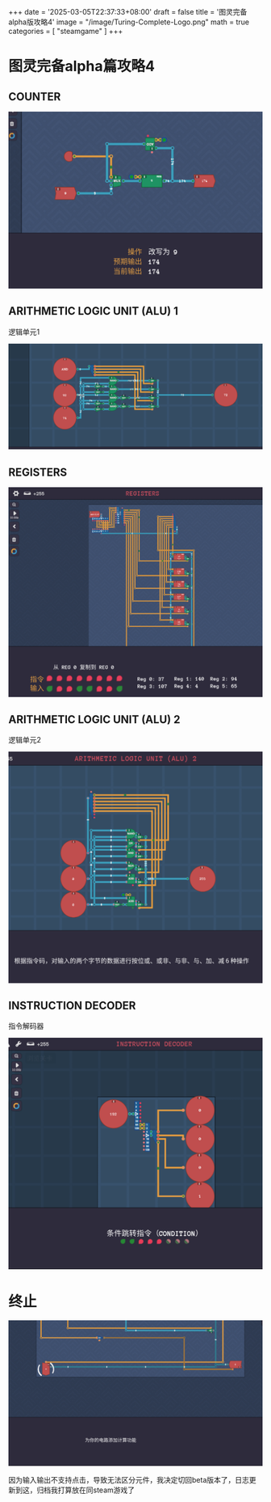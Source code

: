 +++
date = '2025-03-05T22:37:33+08:00'
draft = false
title = '图灵完备alpha版攻略4'
image = "/image/Turing-Complete-Logo.png"
math = true
categories = [
    "steamgame"
]
+++

# 图灵完备alpha篇攻略4

## COUNTER

![解法](counter-solve.png)

## ARITHMETIC LOGIC UNIT (ALU) 1
逻辑单元1

![解法](arithmetic-logic-unit-1.png)

## REGISTERS

![解法](registers-solve.png)

## ARITHMETIC LOGIC UNIT (ALU) 2

逻辑单元2

![解法](arithmetic-logic-unit-2.png)

## INSTRUCTION DECODER

指令解码器

![解法](instruction-decoder-solve.png)

# 终止

![原因](alpha_end.png)

因为输入输出不支持点击，导致无法区分元件，我决定切回beta版本了，日志更新到这，归档我打算放在同steam游戏了